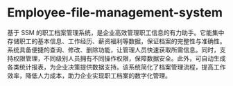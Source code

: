 # Employee-file-management-system
基于 SSM 的职工档案管理系统，是企业高效管理职工信息的有力助手。它能集中存储职工的基本信息、工作经历、薪资福利等数据，保证档案的完整性与准确性。系统具备便捷的查询、修改、删除功能，让管理人员快速获取所需信息。同时，支持权限管理，不同级别人员拥有不同操作权限，保障数据安全。此外，可自动生成各类统计报表，为企业决策提供数据支持。该系统简化了档案管理流程，提高工作效率，降低人力成本，助力企业实现职工档案的数字化管理。 
